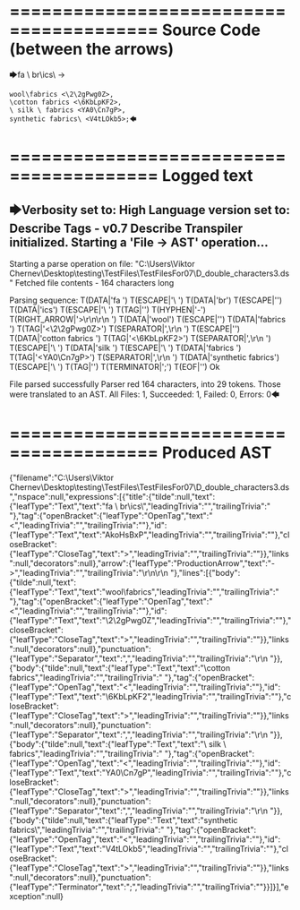 ========================================
Source Code (between the arrows)
========================================

🡆fa \ br\ics\ <AkoHsBxP>->

    wool\fabrics <\2\2gPwg0Z>,
    \cotton fabrics <\6KbLpKF2>,
    \ silk \ fabrics <YA0\Cn7gP>,
    synthetic fabrics\ <V4tLOkb5>;🡄

========================================
Logged text
========================================

🡆Verbosity set to: High
Language version set to: Describe Tags - v0.7
Describe Transpiler initialized.
Starting a 'File -> AST' operation...
------------------------
Starting a parse operation on file: "C:\Users\Viktor Chernev\Desktop\testing\TestFiles\TestFilesFor07\D_double_characters3.ds"
Fetched file contents - 164 characters long

Parsing sequence: T(DATA|'fa ') T(ESCAPE|'\ ') T(DATA|'br') T(ESCAPE|'\') T(DATA|'ics') T(ESCAPE|'\ ') T(TAG|'<AkoHsBxP>') T(HYPHEN|'-') T(RIGHT_ARROW|'>\r\n\r\n    ') T(DATA|'wool') T(ESCAPE|'\') T(DATA|'fabrics ') T(TAG|'<\2\2gPwg0Z>') T(SEPARATOR|',\r\n    ') T(ESCAPE|'\') T(DATA|'cotton fabrics ') T(TAG|'<\6KbLpKF2>') T(SEPARATOR|',\r\n    ') T(ESCAPE|'\ ') T(DATA|'silk ') T(ESCAPE|'\ ') T(DATA|'fabrics ') T(TAG|'<YA0\Cn7gP>') T(SEPARATOR|',\r\n    ') T(DATA|'synthetic fabrics') T(ESCAPE|'\ ') T(TAG|'<V4tLOkb5>') T(TERMINATOR|';') T(EOF|'<EOF>') Ok

File parsed successfully
Parser red 164 characters, into 29 tokens.
Those were translated to an AST.
All Files: 1, Succeeded: 1, Failed: 0, Errors: 0🡄

========================================
Produced AST
========================================

{"filename":"C:\\Users\\Viktor Chernev\\Desktop\\testing\\TestFiles\\TestFilesFor07\\D_double_characters3.ds","nspace":null,"expressions":[{"title":{"tilde":null,"text":{"leafType":"Text","text":"fa \\ br\\ics\\","leadingTrivia":"","trailingTrivia":" "},"tag":{"openBracket":{"leafType":"OpenTag","text":"<","leadingTrivia":"","trailingTrivia":""},"id":{"leafType":"Text","text":"AkoHsBxP","leadingTrivia":"","trailingTrivia":""},"closeBracket":{"leafType":"CloseTag","text":">","leadingTrivia":"","trailingTrivia":""}},"links":null,"decorators":null},"arrow":{"leafType":"ProductionArrow","text":"->","leadingTrivia":"","trailingTrivia":"\r\n\r\n    "},"lines":[{"body":{"tilde":null,"text":{"leafType":"Text","text":"wool\\fabrics","leadingTrivia":"","trailingTrivia":" "},"tag":{"openBracket":{"leafType":"OpenTag","text":"<","leadingTrivia":"","trailingTrivia":""},"id":{"leafType":"Text","text":"\\2\\2gPwg0Z","leadingTrivia":"","trailingTrivia":""},"closeBracket":{"leafType":"CloseTag","text":">","leadingTrivia":"","trailingTrivia":""}},"links":null,"decorators":null},"punctuation":{"leafType":"Separator","text":",","leadingTrivia":"","trailingTrivia":"\r\n    "}},{"body":{"tilde":null,"text":{"leafType":"Text","text":"\\cotton fabrics","leadingTrivia":"","trailingTrivia":" "},"tag":{"openBracket":{"leafType":"OpenTag","text":"<","leadingTrivia":"","trailingTrivia":""},"id":{"leafType":"Text","text":"\\6KbLpKF2","leadingTrivia":"","trailingTrivia":""},"closeBracket":{"leafType":"CloseTag","text":">","leadingTrivia":"","trailingTrivia":""}},"links":null,"decorators":null},"punctuation":{"leafType":"Separator","text":",","leadingTrivia":"","trailingTrivia":"\r\n    "}},{"body":{"tilde":null,"text":{"leafType":"Text","text":"\\ silk \\ fabrics","leadingTrivia":"","trailingTrivia":" "},"tag":{"openBracket":{"leafType":"OpenTag","text":"<","leadingTrivia":"","trailingTrivia":""},"id":{"leafType":"Text","text":"YA0\\Cn7gP","leadingTrivia":"","trailingTrivia":""},"closeBracket":{"leafType":"CloseTag","text":">","leadingTrivia":"","trailingTrivia":""}},"links":null,"decorators":null},"punctuation":{"leafType":"Separator","text":",","leadingTrivia":"","trailingTrivia":"\r\n    "}},{"body":{"tilde":null,"text":{"leafType":"Text","text":"synthetic fabrics\\","leadingTrivia":"","trailingTrivia":" "},"tag":{"openBracket":{"leafType":"OpenTag","text":"<","leadingTrivia":"","trailingTrivia":""},"id":{"leafType":"Text","text":"V4tLOkb5","leadingTrivia":"","trailingTrivia":""},"closeBracket":{"leafType":"CloseTag","text":">","leadingTrivia":"","trailingTrivia":""}},"links":null,"decorators":null},"punctuation":{"leafType":"Terminator","text":";","leadingTrivia":"","trailingTrivia":""}}]}],"exception":null}